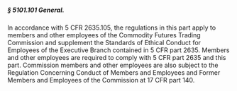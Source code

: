 ##### § 5101.101 General. #####

In accordance with 5 CFR 2635.105, the regulations in this part apply to members and other employees of the Commodity Futures Trading Commission and supplement the Standards of Ethical Conduct for Employees of the Executive Branch contained in 5 CFR part 2635. Members and other employees are required to comply with 5 CFR part 2635 and this part. Commission members and other employees are also subject to the Regulation Concerning Conduct of Members and Employees and Former Members and Employees of the Commission at 17 CFR part 140.